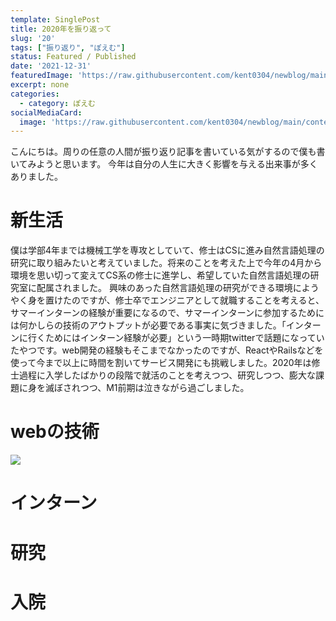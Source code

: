 ```yaml
---
template: SinglePost
title: 2020年を振り返って
slug: '20'
tags: ["振り返り", "ぽえむ"]
status: Featured / Published
date: '2021-12-31'
featuredImage: 'https://raw.githubusercontent.com/kent0304/newblog/main/content/posts/images/img-20/2020.jpg'
excerpt: none
categories:
  - category: ぽえむ
socialMediaCard:
  image: 'https://raw.githubusercontent.com/kent0304/newblog/main/content/posts/images/img-20/2020.jpg'
---
```


こんにちは。周りの任意の人間が振り返り記事を書いている気がするので僕も書いてみようと思います。
今年は自分の人生に大きく影響を与える出来事が多くありました。


# 新生活
僕は学部4年までは機械工学を専攻としていて、修士はCSに進み自然言語処理の研究に取り組みたいと考えていました。将来のことを考えた上で今年の4月から環境を思い切って変えてCS系の修士に進学し、希望していた自然言語処理の研究室に配属されました。
興味のあった自然言語処理の研究ができる環境にようやく身を置けたのですが、修士卒でエンジニアとして就職することを考えると、サマーインターンの経験が重要になるので、サマーインターンに参加するためには何かしらの技術のアウトプットが必要である事実に気づきました。「インターンに行くためにはインターン経験が必要」という一時期twitterで話題になっていたやつです。web開発の経験もそこまでなかったのですが、ReactやRailsなどを使って今まで以上に時間を割いてサービス開発にも挑戦しました。2020年は修士過程に入学したばかりの段階で就活のことを考えつつ、研究しつつ、膨大な課題に身を滅ぼされつつ、M1前期は泣きながら過ごしました。

# webの技術
![]('https://raw.githubusercontent.com/kent0304/newblog/main/content/posts/images/img-20/github.jpg')


# インターン

# 研究

# 入院

# 
